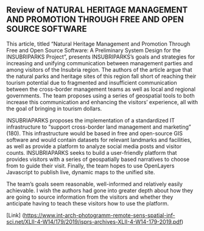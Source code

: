 ## Review of NATURAL HERITAGE MANAGEMENT AND PROMOTION THROUGH FREE AND OPEN SOURCE SOFTWARE
This article, titled “Natural Heritage Management and Promotion Through Free and Open Source Software: A Preliminary System Design for the INSUBRIPARKS Project”, presents INSUBRIPARKS’s goals and strategies for increasing and unifying communication between management parties and among visitors of the Insubria region. The authors of the article argue that the natural parks and heritage sites of this region fall short of reaching their tourism potential due to fragmented and insufficient communication between the cross-border management teams as well as local and regional governments. The team proposes using a series of geospatial tools to both increase this communication and enhancing the visitors’ experience, all with the goal of bringing in tourism dollars.

INSUBRIAPARKS proposes the implementation of a standardized IT infrastructure to “support cross-border land management and marketing” (180). This infrastructure would be based in free and open-source GIS software and would contain datasets for relevant landmarks and facilities, as well as provide a platform to analyze social media posts and visitor counts. INSUBRIAPARKS seeks to build a user-friendly platform that provides visitors with a series of geospatially based narratives to choose from to guide their visit. Finally, the team hopes to use OpenLayers Javascript to publish live, dynamic maps to the unified site. 

The team’s goals seem reasonable, well-informed and relatively easily achievable. I wish the authors had gone into greater depth about how they are going to source information from the visitors and whether they anticipate having to teach these visitors how to use the platform. 

[Link] (https://www.int-arch-photogramm-remote-sens-spatial-inf-sci.net/XLII-4-W14/179/2019/isprs-archives-XLII-4-W14-179-2019.pdf)
